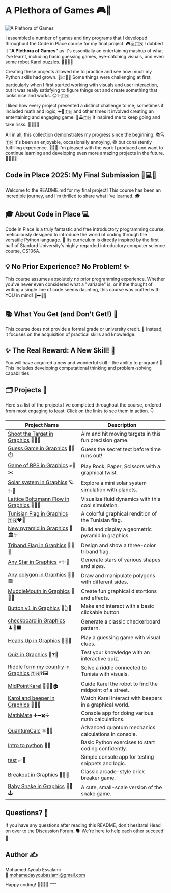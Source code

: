# A Plethora of Games 🎮🎉 

![A Plethora of Games](https://github.com/user-attachments/assets/416c2a8b-f145-4ca0-9094-b86787fb3b42)


I assembled a number of games and tiny programs that I developed throughout the Code in Place course for my final project. 🎮💻🇹🇳 I dubbed it **"A Plethora of Games"** as it's essentially an entertaining mashup of what I've learnt, including basic guessing games, eye-catching visuals, and even some robot Karel puzzles. 🤖🎨🇹🇳

Creating these projects allowed me to practice and see how much my Python skills had grown. 🐍📈🇹🇳 Some things were challenging at first, particularly when I first started working with visuals and user interaction, but it was really satisfying to figure things out and create something that looks nice and works. 😊✨🇹🇳

I liked how every project presented a distinct challenge to me; sometimes it included math and logic, ➕🔢🇹🇳 and other times it involved creating an entertaining and engaging game. 🎉🕹️🇹🇳 It inspired me to keep going and take risks. 🚀🔥🇹🇳

All in all, this collection demonstrates my progress since the beginning. 📚🔍🇹🇳 It's been an enjoyable, occasionally annoying, 😅 but consistently fulfilling experience. 🙌🇹🇳 I'm pleased with the work I produced and want to continue learning and developing even more amazing projects in the future. 🌟🚀🇹🇳

## Code in Place 2025: My Final Submission 🚀💻✨

Welcome to the README.md for my final project! This course has been an incredible journey, and I'm thrilled to share what I've learned. 🎓

## 🎓 About Code in Place 💻

Code in Place is a truly fantastic and free introductory programming course, meticulously designed to introduce the world of coding through the versatile Python language. 🐍 Its curriculum is directly inspired by the first half of Stanford University's highly-regarded introductory computer science course, CS106A.

## 💡 No Prior Experience? No Problem! ✨

This course assumes absolutely no prior programming experience. Whether you've never even considered what a "variable" is, or if the thought of writing a single line of code seems daunting, this course was crafted with YOU in mind! 👶➡️👨‍💻

## 📚 What You Get (and Don't Get!) 🎯

This course does not provide a formal grade or university credit. 📜 Instead, it focuses on the acquisition of practical skills and knowledge.

## ✨ The Real Reward: A New Skill! 🌟

You will have acquired a new and wonderful skill – the ability to program! 🎉 This includes developing computational thinking and problem-solving capabilities.

## 🗂️ Projects 📂

Here's a list of the projects I've completed throughout the course, ordered from most engaging to least. Click on the links to see them in action. 👇

| Project Name                                | Description                                         |
|---------------------------------------------|-----------------------------------------------------|
| [Shoot the Target in Graphics](https://codeinplace.stanford.edu/cip5/share/vUmvK2fK2CjTKobMkDdl) 🎯🔫💥 | Aim and hit moving targets in this fun precision game. |
| [Guess Game in Graphics](https://codeinplace.stanford.edu/cip5/share/DXj9gtVcULzs9usMFNPK) 🔢🔮⏱️ | Guess the secret text before time runs out!        |
| [Game of RPS in Graphics](https://codeinplace.stanford.edu/cip5/share/JOhSmYUhuPIOa2uZws4q) ✊📄✂️ | Play Rock, Paper, Scissors with a graphical twist.   |
| [Solar system in Graphics](https://codeinplace.stanford.edu/cip5/share/nsyagTXhi0uoDCkXBg9I) 🪐✨🚀 | Explore a mini solar system simulation with planets. |
| [Lattice Boltzmann Flow in Graphics](https://codeinplace.stanford.edu/cip5/share/13mvU8BQoFtbOuq0phoW) 🌊🔬💨 | Visualize fluid dynamics with this cool simulation.  |
| [Tunisian Flag in Graphics](https://codeinplace.stanford.edu/cip5/share/iYjt4m6DjXAvdb1uzaTt) 🇹🇳❤️🤍 | A colorful graphical rendition of the Tunisian flag. |
| [New pyramid in Graphics](https://codeinplace.stanford.edu/cip5/share/X5xhhytfk78zOHXqANfP) 🔺🏛️✨ | Build and display a geometric pyramid in graphics.   |
| [Triband Flag in Graphics](https://codeinplace.stanford.edu/cip5/share/4eYh9oyyMwnxfKTkOPBl) 🏳️‍🌈🎨 | Design and show a three-color triband flag.           |
| [Any Star in Graphics](https://codeinplace.stanford.edu/cip5/share/Ch9OabuHPkThefhLrKEd) ⭐✨🌌 | Generate stars of various shapes and sizes.           |
| [Any polygon in Graphics](https://codeinplace.stanford.edu/cip5/share/tppixXfWBccMJ8J7WXxO) 📐🔵🟩 | Draw and manipulate polygons with different sides.  |
| [MuddleMouth in Graphics](https://codeinplace.stanford.edu/cip5/share/X4FzBIOh4NrGJRFasIx4) 🤪🎨🔄 | Create fun graphical distortions and effects.        |
| [Button v1 in Graphics](https://codeinplace.stanford.edu/cip5/share/9zqN4wp0BFNLrK7dfmlP) 🔘👆💡 | Make and interact with a basic clickable button.     |
| [checkboard in Graphics](https://codeinplace.stanford.edu/cip5/share/lahS7bnfaPVpXZL7shEf) ♟️🔳⬛ | Generate a classic checkerboard pattern.              |
| [Heads Up in Graphics](https://codeinplace.stanford.edu/cip5/share/Fsh9zw9etfZMKq4QXwAs) 🧐💡🎉 | Play a guessing game with visual clues.               |
| [Quiz in Graphics](https://codeinplace.stanford.edu/cip5/share/bJyq8ehlRTnqjoZiNmqu) 🧠❓✅ | Test your knowledge with an interactive quiz.        |
| [Riddle form my country in Graphics](https://codeinplace.stanford.edu/cip5/share/0I8CPVbp52hj8MOzo5nr) 🇹🇳❓🖼️ | Solve a riddle connected to Tunisia with visuals.    |
| [MidPointKarel](https://codeinplace.stanford.edu/cip5/share/MsVvMNhLn4tN66LmkU2v) 🤖🚶‍♂️🏠 | Guide Karel the robot to find the midpoint of a street. |
| [Karol and beeper in Graphics](https://codeinplace.stanford.edu/cip5/share/6Sf5kPNNpZE1iIATv0dy) 🤖✨🔔 | Watch Karel interact with beepers in a graphical world. |
| [MathMate](https://codeinplace.stanford.edu/cip5/share/AUvHEusaaZQNcGpHFwmz) ➕➖✖️➗ | Console app for doing various math calculations.       |
| [QuantumCalc](https://codeinplace.stanford.edu/cip5/share/p6eFZdemouQHrtw9kapb) ⚛️🔬🔢 | Advanced quantum mechanics calculations in console.  |
| [Intro to python](https://codeinplace.stanford.edu/cip5/share/vpxpuSrPFOJQUEQKQZvk) 🐍👋 | Basic Python exercises to start coding confidently.   |
| [test](https://codeinplace.stanford.edu/cip5/share/2sEMLq4ojvMxm0IOsVEn) ✅🧪 | Simple console app for testing snippets and logic.    |
| [Breakout in Graphics](https://codeinplace.stanford.edu/cip5/share/KorGLALnR7kUoWXlvJ8m) 🧱💥🎾 | Classic arcade-style brick breaker game.              |
| [Baby Snake in Graphics](https://codeinplace.stanford.edu/cip5/share/1ngPIepoOrA0dMtBysgZ) 🐣🐍🕹️ | A cute, small-scale version of the snake game.        |

## Questions? 🤔

If you have any questions after reading this README, don't hesitate! Head on over to the Discussion Forum. 🗣️ We're here to help each other succeed! 💪

## Author ✍️

Mohamed Ayoub Essalami  
📧 mohamedayyoubaslami@gmail.com  

Happy coding! 👩‍💻👨‍💻
"""
